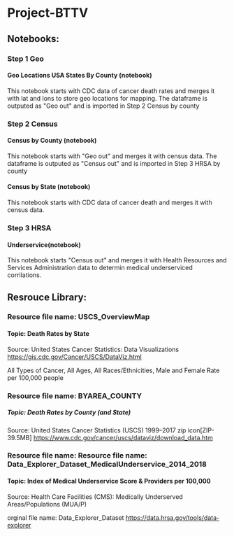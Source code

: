# Project-BTTV

## Notebooks: 

### Step 1 Geo
#### Geo Locations USA States By County (notebook)
This notebook starts with CDC data of cancer death rates and merges it with lat and lons to store geo locations for mapping. The dataframe is outputed as "Geo out" and is imported in Step 2 Census by county

### Step 2 Census
#### Census by County (notebook)
This notebook starts with "Geo out" and merges it with census data. The dataframe is outputed as "Census out" and is imported in Step 3 HRSA by county

#### Census by State (notebook)
This notebook starts with CDC data of cancer death and merges it with census data.

### Step 3 HRSA
#### Underservice(notebook)
This notebook starts "Census out" and merges it with Health Resources and Services Administration data to determin medical underserviced corrilations.

## Resrouce Library: 

### Resource file name: USCS_OverviewMap

#### Topic: Death Rates by State

Source: United States Cancer Statistics: Data Visualizations
https://gis.cdc.gov/Cancer/USCS/DataViz.html

All Types of Cancer, All Ages, All Races/Ethnicities, Male and Female
Rate per 100,000 people



### Resource file name: BYAREA_COUNTY

##### Topic: Death Rates by County (and State)

Source: United States Cancer Statistics (USCS) 1999–2017 zip icon[ZIP-39.5MB]
https://www.cdc.gov/cancer/uscs/dataviz/download_data.htm




### Resource file name: Resource file name: Data_Explorer_Dataset_MedicalUnderservice_2014_2018

#### Topic: Index of Medical Underservice Score & Providers per 100,000

Source: Health Care Facilities (CMS): Medically Underserved Areas/Populations (MUA/P)

orginal file name: Data_Explorer_Dataset
https://data.hrsa.gov/tools/data-explorer